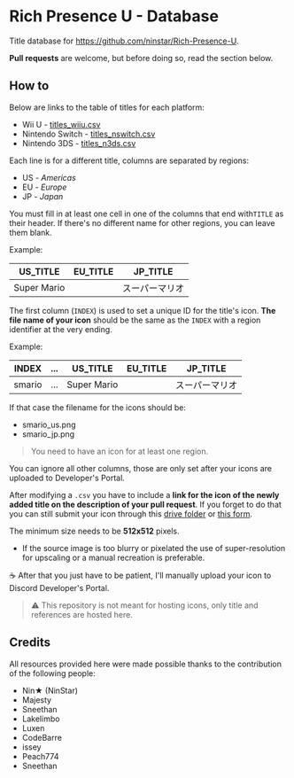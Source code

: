 # Rich Presence U - Database

Title database for https://github.com/ninstar/Rich-Presence-U.

**Pull requests** are welcome, but before doing so, read the section below.

## How to

Below are links to the table of titles for each platform:

- Wii U - [titles_wiiu.csv](/titles_wiiu.csv)
- Nintendo Switch - [titles_nswitch.csv](//titles_nswitch.csv)
- Nintendo 3DS - [titles_n3ds.csv](/titles_n3ds.csv)

Each line is for a different title, columns are separated by regions:

- US - *Americas*
- EU - *Europe*
- JP - *Japan*

You must fill in at least one cell in one of the columns that end with``TITLE`` as their header. If there's no different name for other regions, you can leave them blank.

Example:

| US_TITLE			| EU_TITLE			| JP_TITLE
|-------------------|-------------------|--------------
| Super Mario		|					| スーパーマリオ

The first column (``INDEX``) is used to set a unique ID for the title's icon. **The file name of your icon** should be the same as the ``INDEX`` with a region identifier at the very ending.

Example:

| INDEX	 | ... | US_TITLE	 | EU_TITLE	| JP_TITLE
|--------|-----|-------------|----------|--------------
| smario | ... | Super Mario |			| スーパーマリオ

If that case the filename for the icons should be:

- smario_us.png
- smario_jp.png

> You need to have an icon for at least one region.

You can ignore all other columns, those are only set after your icons are uploaded to Developer's Portal.

After modifying a ``.csv`` you have to include a **link for the icon of the newly added title on the description of your pull request**. If you forget to do that you can still submit your icon through this [drive folder](https://drive.google.com/drive/folders/1YfFO31--WDTFfD387-nJxnO88RQFs6tO?usp=sharing) or [this form](https://forms.gle/SztU5GdQEgwx45GX8).

The minimum size needs to be **512x512** pixels.
- If the source image is too blurry or pixelated the use of super-resolution for upscaling or a manual recreation is preferable.

☕ After that you just have to be patient, I'll manually upload your icon to Discord Developer's Portal.

> ⚠ This repository is not meant for hosting icons, only title and references are hosted here.

## Credits

All resources provided here were made possible thanks to the contribution of the following people:

* Nin★ (NinStar)
* Majesty
* Sneethan
* Lakelimbo
* Luxen
* CodeBarre
* issey
* Peach774
* Sneethan
